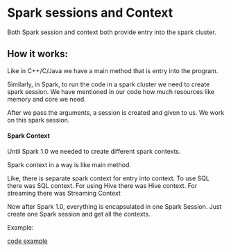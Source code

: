 # Spark sessions and Context

Both Spark session and context both provide entry into the spark cluster.

## How it works:

Like in C++/C/Java we have a main method that is entry into the program.

Similarly, in Spark, to run the code in a spark cluster we need to create spark session. We have mentioned in our code how much resources like memory and core we need. 

After we pass the arguments, a session is created and given to us. We work on this spark session.


#### Spark Context

Until Spark 1.0 we needed to create different spark contexts.

Spark context in a way is like main method.

Like, there is separate spark context for entry into context. To use SQL there was SQL context. For using Hive there was Hive context. For streaming there was Streaming Context

Now after Spark 1.0, everything is encapsulated in one Spark Session. Just create one Spark session and get all the contexts.

Example:

[code example](./job_stage_testing.py)